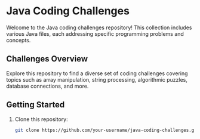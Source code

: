 # Java Coding Challenges

Welcome to the Java coding challenges repository! This collection includes various Java files, each addressing specific programming problems and concepts.

## Challenges Overview

Explore this repository to find a diverse set of coding challenges covering topics such as array manipulation, string processing, algorithmic puzzles, database connections, and more.

## Getting Started

1. Clone this repository:

   ```bash
   git clone https://github.com/your-username/java-coding-challenges.git
```